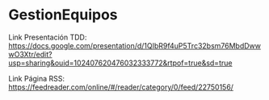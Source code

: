 # GestionEquipos
 
Link Presentación TDD: https://docs.google.com/presentation/d/1QIbR9f4uP5Trc32bsm76MbdDwwwO3Xtr/edit?usp=sharing&ouid=102407620476032333772&rtpof=true&sd=true


Link Página RSS: https://feedreader.com/online/#/reader/category/0/feed/22750156/
